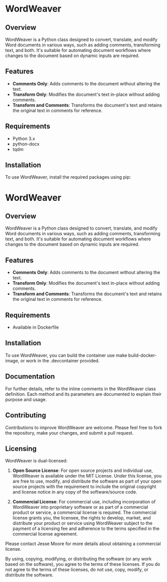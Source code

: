 # WordWeaver

## Overview
WordWeaver is a Python class designed to convert, translate, and modify Word documents in various ways, such as adding comments, transforming text, and both. It's suitable for automating document workflows where changes to the document based on dynamic inputs are required.

## Features
- **Comments Only**: Adds comments to the document without altering the text.
- **Transform Only**: Modifies the document's text in-place without adding comments.
- **Transform and Comments**: Transforms the document's text and retains the original text in comments for reference.

## Requirements
- Python 3.x
- python-docx
- tqdm

## Installation
To use WordWeaver, install the required packages using pip:

# WordWeaver

## Overview
WordWeaver is a Python class designed to convert, translate, and modify Word documents in various ways, such as adding comments, transforming text, and both. It's suitable for automating document workflows where changes to the document based on dynamic inputs are required.

## Features
- **Comments Only**: Adds comments to the document without altering the text.
- **Transform Only**: Modifies the document's text in-place without adding comments.
- **Transform and Comments**: Transforms the document's text and retains the original text in comments for reference.

## Requirements
- Available in Dockerfile

## Installation
To use WordWeaver, you can build the container use make build-docker-image, or work in the .devcontainer provided.


## Documentation
For further details, refer to the inline comments in the WordWeaver class definition. Each method and its parameters are documented to explain their purpose and usage.

## Contributing
Contributions to improve WordWeaver are welcome. Please feel free to fork the repository, make your changes, and submit a pull request.

## Licensing

WordWeaver is dual-licensed:

1. **Open Source License**: For open source projects and individual use, WordWeaver is available under the MIT License. Under this license, you are free to use, modify, and distribute the software as part of your open source projects with the requirement to include the original copyright and license notice in any copy of the software/source code.

2. **Commercial License**: For commercial use, including incorporation of WordWeaver into proprietary software or as part of a commercial product or service, a commercial license is required. The commercial license grants you, the licensee, the rights to develop, market, and distribute your product or service using WordWeaver subject to the payment of a licensing fee and adherence to the terms specified in the commercial license agreement.

Please contact Jesse Moore for more details about obtaining a commercial license.

By using, copying, modifying, or distributing the software (or any work based on the software), you agree to the terms of these licenses. If you do not agree to the terms of these licenses, do not use, copy, modify, or distribute the software.
